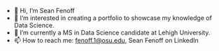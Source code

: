 - 👋 Hi, I’m Sean Fenoff
- 👀 I’m interested in creating a portfolio to showcase my knowledge of Data Science. 
- 🌱 I’m currently a MS in Data Science candidate at Lehigh University.
- 📫 How to reach me: fenoff.1@osu.edu, Sean Fenoff on LinkedIn

<!---
sfenoff/sfenoff is a ✨ special ✨ repository because its `README.md` (this file) appears on your GitHub profile.
You can click the Preview link to take a look at your changes.
--->

